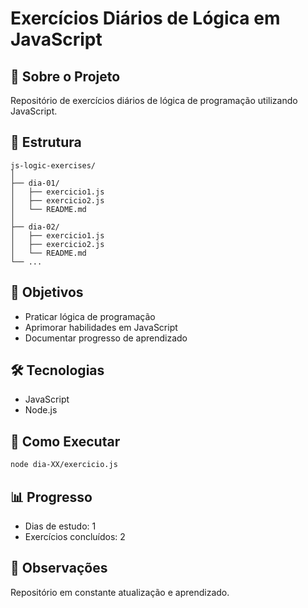 # Exercícios Diários de Lógica em JavaScript

## 🚀 Sobre o Projeto
Repositório de exercícios diários de lógica de programação utilizando JavaScript.

## 📂 Estrutura
```
js-logic-exercises/
│
├── dia-01/
│   ├── exercicio1.js
│   ├── exercicio2.js
│   └── README.md
│
├── dia-02/
│   ├── exercicio1.js
│   ├── exercicio2.js
│   └── README.md
└── ...
```

## 🎯 Objetivos
- Praticar lógica de programação
- Aprimorar habilidades em JavaScript
- Documentar progresso de aprendizado

## 🛠 Tecnologias
- JavaScript
- Node.js

## 🏃 Como Executar
```bash
node dia-XX/exercicio.js
```

## 📊 Progresso
- Dias de estudo: 1
- Exercícios concluídos: 2

## 📝 Observações
Repositório em constante atualização e aprendizado.
